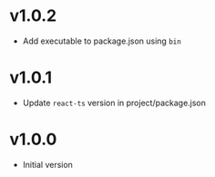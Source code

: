 # v1.0.2

- Add executable to package.json using `bin`

# v1.0.1

- Update `react-ts` version in project/package.json

# v1.0.0

- Initial version